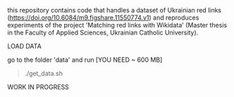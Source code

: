 this repository contains code that handles a dataset of Ukrainian red links (https://doi.org/10.6084/m9.figshare.11550774.v1) and reproduces experiments of the project 'Matching red links with Wikidata' (Master thesis in the Faculty of Applied Sciences, Ukrainian Catholic University).

LOAD DATA

go to the folder 'data' and run [YOU NEED ~ 600 MB]
> ./get_data.sh


WORK IN PROGRESS
